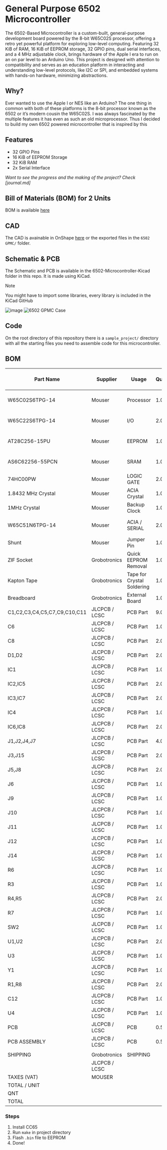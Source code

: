 # General Purpose 6502 Microcontroller

The 6502-Based Microcontroller is a custom-built, general-purpose development board powered by the 8-bit W65C02S processor, offering a retro yet powerful platform for exploring low-level computing. Featuring 32 KiB of RAM, 16 KiB of EEPROM storage, 32 GPIO pins, dual serial interfaces, and a 4 MHz adjustable clock, brings hardware of the Apple I era to run on an on par level to an Arduino Uno. This project is designed with attention to compatibility and serves as an education platform in interacting and understanding low-level protocols, like I2C or SPI, and embedded systems with hands-on hardware, minimizing abstractions.

## Why?
Ever wanted to use the Apple I or NES like an Arduino? The one thing in common with both of these platforms is the 8-bit processor known as the 6502 or it’s modern cousin the W65C02S. I was always fascinated by the multiple features it has even as such an old microprocessor. Thus I decided to build my own 6502 powered microcontroller that is inspired by this

## Features

- 32 GPIO Pins
- 16 KiB of EEPROM Storage
- 32 KiB RAM
- 2x Serial Interface

_Want to see the progress and the making of the project? Check [journal.md]_

## Bill of Materials (BOM) for 2 Units
BOM is available [here](https://docs.google.com/spreadsheets/d/e/2PACX-1vSp7wmMJoBrFsNmcZfdQle1DgGpygNZzK69nfCzy5W3IegrDRIj2T4DXEuusGqE_R13mvxW_oDpiJff/pubhtml?gid=0&single=true)

## CAD
The CAD is avainable in OnShape [here](https://cad.onshape.com/documents/d6cc344b12fedad0d9fb37e9/w/bafa9b4189d3c45a687e4c0f/e/759885ef1089c42301fe9ef4) or the exported files in the `6502 GPMC/` folder.

## Schematic & PCB
The Schematic and PCB is available in the 6502-Microcontroller-Kicad folder in this repo. It is made using KiCad. 
> [!NOTE]
> You might have to import some libraries, every library is included in the KiCad GitHub

![image](https://github.com/user-attachments/assets/c7d117e9-a89a-4248-a3b2-7378e12661e8)
![6502 GPMC Case](https://github.com/user-attachments/assets/3533e070-2ea0-4ffe-9ed2-0b4e10293507)

## Code
On the root directory of this repository there is a `sample_project/` directory with all the starting files you need to assemble code for this microcontroller.  

## BOM

| Part Name                    | Supplier      | Usage                      | Quantity | Price / Qnt (€) | Price / Qnt ($) | Total Price ($) | Link                                                                                                             | Other (ie LCSC Part) |
|------------------------------|---------------|----------------------------|----------|-----------------|-----------------|-----------------|------------------------------------------------------------------------------------------------------------------|----------------------|
| W65C02S6TPG-14               | Mouser        | Processor                  | 1.00     | €11.11          | $12.69          | $12.69          | https://eu.mouser.com/ProductDetail/Western-Design-Center-WDC/W65C02S6TPG-14?qs=opBjA1TV903lvWo9AEKH5w%3D%3D     |                      |
| W65C22S6TPG-14               | Mouser        | I/O                        | 2.00     | €11.30          | $12.91          | $25.82          | https://eu.mouser.com/ProductDetail/Western-Design-Center-WDC/W65C22S6TPG-14?qs=opBjA1TV9038jNZ%252Bop8JdA%3D%3D |                      |
| AT28C256-15PU                | Mouser        | EEPROM                     | 1.00     | €11.04          | $12.61          | $12.61          | https://eu.mouser.com/ProductDetail/Microchip-Technology/AT28C256-15PU?qs=MAR%2F2X5XOp7eAU2%2FlNw9oA%3D%3D       |                      |
| AS6C62256-55PCN              | Mouser        | SRAM                       | 1.00     | €4.51           | $5.15           | $5.15           | https://eu.mouser.com/ProductDetail/Alliance-Memory/AS6C62256-55PCN?qs=LD2UibpCYJqgbIupMJnGTQ%3D%3D              |                      |
| 74HC00PW                     | Mouser        | LOGIC GATE                 | 2.00     | €0.20           | $0.23           | $0.46           | https://eu.mouser.com/ProductDetail/Nexperia/74HC00PW118?qs=P62ublwmbi%252Bop9mGFSsqeg%3D%3D                     |                      |
| 1.8432 MHz Crystal           | Mouser        | ACIA Crystal               | 1.00     | €1.32           | $1.51           | $1.51           | https://gr.mouser.com/ProductDetail/CTS-Electronic-Components/MP018B?qs=tjlMjqRIEYSLWN5wSKp3lw%3D%3D             |                      |
| 1MHz Crystal                 | Mouser        | Backup Clock               | 1.00     | €2.96           | $3.38           | $3.38           | https://eu.mouser.com/ProductDetail/ECS/ECS-100A-010?qs=GxOUx7aO6nwDnc3%252B6Ta2Kw%3D%3D                         |                      |
| W65C51N6TPG-14               | Mouser        | ACIA / SERIAL              | 2.00     | €8.77           | $10.02          | $20.04          | https://eu.mouser.com/ProductDetail/Western-Design-Center-WDC/W65C51N6TPG-14?qs=AgbsAOSw7WDdUCKSkUixbw%3D%3D     |                      |
| Shunt                        | Mouser        | Jumper Pin                 | 1.00     | €0.36           | $0.41           | $0.41           | https://eu.mouser.com/ProductDetail/Harwin/M7686-05?qs=%252Bk6%2F5FB6qrn2j2nK8fZfOA%3D%3D                        |                      |
| ZIF Socket                   | Grobotronics  | Quick EEPROM Removal       | 1.00     | €1.50           | $1.71           | $1.71           | https://grobotronics.com/zif-socket.html                                                                         |                      |
| Kapton Tape                  | Grobotronics  | Tape for Crystal Soldering | 1.00     | €1.80           | $2.06           | $2.06           | https://grobotronics.com/high-temperature-adhesive-tape-green-20mm-33m.html                                      |                      |
| Breadboard                   | Grobotronics  | External Board             | 1.00     | €2.80           | $3.20           | $3.20           | https://grobotronics.com/breadboard-830-tie-point-classic.html                                                   |                      |
| C1,C2,C3,C4,C5,C7,C9,C10,C11 | JLCPCB / LCSC | PCB Part                   | 9.00     | -               | $0.33           | $2.97           | https://lcsc.com                                                                                                 | C1590                |
| C6                           | JLCPCB / LCSC | PCB Part                   | 1.00     | -               | $0.31           | $0.31           | https://lcsc.com                                                                                                 | C1658                |
| C8                           | JLCPCB / LCSC | PCB Part                   | 2.00     | -               | $0.24           | $0.48           | https://lcsc.com                                                                                                 | C1691                |
| D1,D2                        | JLCPCB / LCSC | PCB Part                   | 2.00     | -               | $0.57           | $1.14           | https://lcsc.com                                                                                                 | C2286                |
| IC1                          | JLCPCB / LCSC | PCB Part                   | 1.00     | -               | $0.66           | $0.66           | https://lcsc.com                                                                                                 | C2332                |
| IC2,IC5                      | JLCPCB / LCSC | PCB Part                   | 2.00     | -               | $0.66           | $1.32           | https://lcsc.com                                                                                                 | C2332                |
| IC3,IC7                      | JLCPCB / LCSC | PCB Part                   | 2.00     | -               | $0.53           | $1.06           | https://lcsc.com                                                                                                 | C2874014             |
| IC4                          | JLCPCB / LCSC | PCB Part                   | 1.00     | -               | $0.53           | $0.53           | https://lcsc.com                                                                                                 | C2874014             |
| IC6,IC8                      | JLCPCB / LCSC | PCB Part                   | 2.00     | -               | $0.53           | $1.06           | https://lcsc.com                                                                                                 | C2874014             |
| J1,J2,J4,J7                  | JLCPCB / LCSC | PCB Part                   | 4.00     | -               | $0.49           | $1.96           | https://lcsc.com                                                                                                 | C18723047            |
| J3,J15                       | JLCPCB / LCSC | PCB Part                   | 2.00     | -               | $0.36           | $0.72           | https://lcsc.com                                                                                                 | C25503122            |
| J5,J8                        | JLCPCB / LCSC | PCB Part                   | 2.00     | -               | $0.45           | $0.90           | https://lcsc.com                                                                                                 | C18723052            |
| J6                           | JLCPCB / LCSC | PCB Part                   | 1.00     | -               | $0.66           | $0.66           | https://lcsc.com                                                                                                 | C2977590             |
| J9                           | JLCPCB / LCSC | PCB Part                   | 1.00     | -               | $0.37           | $0.37           | https://lcsc.com                                                                                                 | C456012              |
| J10                          | JLCPCB / LCSC | PCB Part                   | 1.00     | -               | $0.48           | $0.48           | https://lcsc.com                                                                                                 | C431533              |
| J11                          | JLCPCB / LCSC | PCB Part                   | 1.00     | -               | $0.66           | $0.66           | https://lcsc.com                                                                                                 | C2977590             |
| J12                          | JLCPCB / LCSC | PCB Part                   | 1.00     | -               | $0.05           | $0.05           | https://lcsc.com                                                                                                 | C7501275             |
| J14                          | JLCPCB / LCSC | PCB Part                   | 1.00     | -               | $0.66           | $0.66           | https://lcsc.com                                                                                                 | C2977590             |
| R6                           | JLCPCB / LCSC | PCB Part                   | 1.00     | -               | $0.10           | $0.10           | https://lcsc.com                                                                                                 | C21190               |
| R3                           | JLCPCB / LCSC | PCB Part                   | 1.00     | -               | $0.11           | $0.11           | https://lcsc.com                                                                                                 | C22935               |
| R4,R5                        | JLCPCB / LCSC | PCB Part                   | 2.00     | -               | $0.11           | $0.22           | https://lcsc.com                                                                                                 | C23186               |
| R7                           | JLCPCB / LCSC | PCB Part                   | 1.00     | -               | $0.11           | $0.11           | https://lcsc.com                                                                                                 | C22962               |
| SW2                          | JLCPCB / LCSC | PCB Part                   | 1.00     | -               | $0.40           | $0.40           | https://lcsc.com                                                                                                 | C720477              |
| U1,U2                        | JLCPCB / LCSC | PCB Part                   | 2.00     | -               | $1.16           | $2.32           | https://lcsc.com                                                                                                 | C2325                |
| U3                           | JLCPCB / LCSC | PCB Part                   | 1.00     | -               | $0.65           | $0.65           | https://lcsc.com                                                                                                 | C347197              |
| Y1                           | JLCPCB / LCSC | PCB Part                   | 1.00     | -               | $0.98           | $0.98           | https://lcsc.com                                                                                                 | C41361468            |
| R1,R8                        | JLCPCB / LCSC | PCB Part                   | 2.00     | -               | $0.10           | $0.20           | https://lcsc.com                                                                                                 | C22978               |
| C12                          | JLCPCB / LCSC | PCB Part                   | 1.00     | -               | $0.24           | $0.24           | https://lcsc.com                                                                                                 | C70225               |
| U4                           | JLCPCB / LCSC | PCB Part                   | 1.00     | -               | $0.70           | $0.70           | https://lcsc.com                                                                                                 |                      |
| PCB                          | JLCPCB / LCSC | PCB                        | 0.50     | -               | $14.00          | $7.00           | https://jlcpcb.com                                                                                               |                      |
| PCB ASSEMBLY                 | JLCPCB / LCSC | PCB                        | 0.50     | -               | $15.14          | $7.57           | https://jlcpcb.com                                                                                               |                      |
|                              |               |                            |          |                 |                 |                 |                                                                                                                  |                      |
| SHIPPING                     | Grobotronics  | SHIPPING                   |          | €1.50           | $1.71           |                 |                                                                                                                  |                      |
|                              | JLCPCB / LCSC |                            |          | -               | $10.00          |                 |                                                                                                                  |                      |
| TAXES (VAT)                  | MOUSER        |                            |          | €35.45          |      $40.81     |                 |                                                                                                                  |                      |
| TOTAL / UNIT                 |               |                            |          |                 |     $125.93     |                 |                                                                                                                  |                      |
| QNT                          |               |                            |          |                 |       2.00      |                 |                                                                                                                  |                      |
| TOTAL                        |               |                            |          |                 |     $304.39     |                 |                                                                                                                  |                      |

### Steps
1. Install CC65
2. Run `make` in project directory
3. Flash `.bin` file to EEPROM
4. Done!
